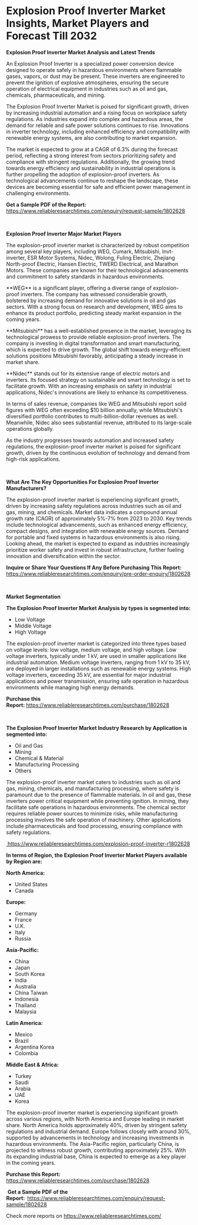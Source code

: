 <p><h1>Explosion Proof Inverter Market Insights, Market Players and Forecast Till 2032</h1></p><p><strong>Explosion Proof Inverter Market Analysis and Latest Trends</strong></p>
<p><p>An Explosion Proof Inverter is a specialized power conversion device designed to operate safely in hazardous environments where flammable gases, vapors, or dust may be present. These inverters are engineered to prevent the ignition of explosive atmospheres, ensuring the secure operation of electrical equipment in industries such as oil and gas, chemicals, pharmaceuticals, and mining.</p><p>The Explosion Proof Inverter Market is poised for significant growth, driven by increasing industrial automation and a rising focus on workplace safety regulations. As industries expand into complex and hazardous areas, the demand for reliable and safe power solutions continues to rise. Innovations in inverter technology, including enhanced efficiency and compatibility with renewable energy systems, are also contributing to market expansion.</p><p>The market is expected to grow at a CAGR of 6.3% during the forecast period, reflecting a strong interest from sectors prioritizing safety and compliance with stringent regulations. Additionally, the growing trend towards energy efficiency and sustainability in industrial operations is further propelling the adoption of explosion-proof inverters. As technological advancements continue to reshape the landscape, these devices are becoming essential for safe and efficient power management in challenging environments.</p></p>
<p><strong>Get a Sample PDF of the Report:&nbsp;</strong> <a href="https://www.reliableresearchtimes.com/enquiry/request-sample/1802628?utm_campaign=3056&utm_medium=2&utm_source=Github&utm_content=ia&utm_term=11042025&utm_id=explosion-proof-inverter">https://www.reliableresearchtimes.com/enquiry/request-sample/1802628</a></p>
<p>&nbsp;</p>
<p><strong>Explosion Proof Inverter Major Market Players</strong></p>
<p><p>The explosion-proof inverter market is characterized by robust competition among several key players, including WEG, Cumark, Mitsubishi, Invt-inverter, ESR Motor Systems, Nidec, Wolong, Fuling Electric, Zhejiang North-proof Electric, Hansen Electric, TWERD Electrical, and Marathon Motors. These companies are known for their technological advancements and commitment to safety standards in hazardous environments.</p><p>**WEG** is a significant player, offering a diverse range of explosion-proof inverters. The company has witnessed considerable growth, bolstered by increasing demand for innovative solutions in oil and gas sectors. With a strong focus on research and development, WEG aims to enhance its product portfolio, predicting steady market expansion in the coming years.</p><p>**Mitsubishi** has a well-established presence in the market, leveraging its technological prowess to provide reliable explosion-proof inverters. The company is investing in digital transformation and smart manufacturing, which is expected to drive growth. The global shift towards energy-efficient solutions positions Mitsubishi favorably, anticipating a steady increase in market share.</p><p>**Nidec** stands out for its extensive range of electric motors and inverters. Its focused strategy on sustainable and smart technology is set to facilitate growth. With an increasing emphasis on safety in industrial applications, Nidec's innovations are likely to enhance its competitiveness.</p><p>In terms of sales revenue, companies like WEG and Mitsubishi report solid figures with WEG often exceeding $10 billion annually, while Mitsubishi's diversified portfolio contributes to multi-billion-dollar revenues as well. Meanwhile, Nidec also sees substantial revenue, attributed to its large-scale operations globally.</p><p>As the industry progresses towards automation and increased safety regulations, the explosion-proof inverter market is poised for significant growth, driven by the continuous evolution of technology and demand from high-risk applications.</p></p>
<p>&nbsp;</p>
<p><strong>What Are The Key Opportunities For Explosion Proof Inverter Manufacturers?</strong></p>
<p><p>The explosion-proof inverter market is experiencing significant growth, driven by increasing safety regulations across industries such as oil and gas, mining, and chemicals. Market data indicates a compound annual growth rate (CAGR) of approximately 5%-7% from 2023 to 2030. Key trends include technological advancements, such as enhanced energy efficiency, compact designs, and integration with renewable energy sources. Demand for portable and fixed systems in hazardous environments is also rising. Looking ahead, the market is expected to expand as industries increasingly prioritize worker safety and invest in robust infrastructure, further fueling innovation and diversification within the sector.</p></p>
<p><strong>Inquire or Share Your Questions If Any Before Purchasing This Report:</strong> <a href="https://www.reliableresearchtimes.com/enquiry/pre-order-enquiry/1802628?utm_campaign=3056&utm_medium=2&utm_source=Github&utm_content=ia&utm_term=11042025&utm_id=explosion-proof-inverter">https://www.reliableresearchtimes.com/enquiry/pre-order-enquiry/1802628</a></p>
<p>&nbsp;</p>
<p><strong>Market Segmentation</strong></p>
<p><strong>The Explosion Proof Inverter Market Analysis by types is segmented into:</strong></p>
<p><ul><li>Low Voltage</li><li>Middle Voltage</li><li>High Voltage</li></ul></p>
<p><p>The explosion-proof inverter market is categorized into three types based on voltage levels: low voltage, medium voltage, and high voltage. Low voltage inverters, typically under 1 kV, are used in smaller applications like industrial automation. Medium voltage inverters, ranging from 1 kV to 35 kV, are deployed in larger installations such as renewable energy systems. High voltage inverters, exceeding 35 kV, are essential for major industrial applications and power transmission, ensuring safe operation in hazardous environments while managing high energy demands.</p></p>
<p><strong>Purchase this Report:&nbsp;</strong><a href="https://www.reliableresearchtimes.com/purchase/1802628?utm_campaign=3056&utm_medium=2&utm_source=Github&utm_content=ia&utm_term=11042025&utm_id=explosion-proof-inverter">https://www.reliableresearchtimes.com/purchase/1802628</a></p>
<p>&nbsp;</p>
<p><strong>The Explosion Proof Inverter Market Industry Research by Application is segmented into:</strong></p>
<p><ul><li>Oil and Gas</li><li>Mining</li><li>Chemical & Material</li><li>Manufacturing Processing</li><li>Others</li></ul></p>
<p><p>The explosion-proof inverter market caters to industries such as oil and gas, mining, chemicals, and manufacturing processing, where safety is paramount due to the presence of flammable materials. In oil and gas, these inverters power critical equipment while preventing ignition. In mining, they facilitate safe operations in hazardous environments. The chemical sector requires reliable power sources to minimize risks, while manufacturing processing involves the safe operation of machinery. Other applications include pharmaceuticals and food processing, ensuring compliance with safety regulations.</p></p>
<p><a href="https://www.reliableresearchtimes.com/explosion-proof-inverter-r1802628?utm_campaign=3056&utm_medium=2&utm_source=Github&utm_content=ia&utm_term=11042025&utm_id=explosion-proof-inverter">&nbsp;https://www.reliableresearchtimes.com/explosion-proof-inverter-r1802628</a></p>
<p><strong>In terms of Region, the Explosion Proof Inverter Market Players available by Region are:</strong></p>
<p>
    <p> <strong> North America: </strong>
        <ul>
            <li>United States</li>
            <li>Canada</li>
        </ul>
        </p> 
    <p> <strong> Europe: </strong>
        <ul>
            <li>Germany</li>
            <li>France</li>
            <li>U.K.</li>
            <li>Italy</li>
            <li>Russia</li>
        </ul>
        </p> 
    <p> <strong> Asia-Pacific: </strong>
        <ul>
            <li>China</li>
            <li>Japan</li>
            <li>South Korea</li>
            <li>India</li>
            <li>Australia</li>
            <li>China Taiwan</li>
            <li>Indonesia</li>
            <li>Thailand</li>
            <li>Malaysia</li>
        </ul>
        </p> 
    <p> <strong> Latin America: </strong>
        <ul>
            <li>Mexico</li>
            <li>Brazil</li>
            <li>Argentina Korea</li>
            <li>Colombia</li>
        </ul>
        </p> 
    <p> <strong> Middle East & Africa: </strong>
        <ul>
            <li>Turkey</li>
            <li>Saudi</li>
            <li>Arabia</li>
            <li>UAE</li>
            <li>Korea</li>
        </ul>
    </p>
    </p>
<p><p>The explosion-proof inverter market is experiencing significant growth across various regions, with North America and Europe leading in market share. North America holds approximately 40%, driven by stringent safety regulations and industrial demand. Europe follows closely with around 30%, supported by advancements in technology and increasing investments in hazardous environments. The Asia-Pacific region, particularly China, is projected to witness robust growth, contributing approximately 25%. With its expanding industrial base, China is expected to emerge as a key player in the coming years.</p></p>
<p><strong>Purchase this Report: </strong><a href="https://www.reliableresearchtimes.com/purchase/1802628?utm_campaign=3056&utm_medium=2&utm_source=Github&utm_content=ia&utm_term=11042025&utm_id=explosion-proof-inverter">https://www.reliableresearchtimes.com/purchase/1802628</a></p>
<p>&nbsp;<strong>Get a Sample PDF of the Report:&nbsp;&nbsp;</strong><a href="https://www.reliableresearchtimes.com/enquiry/request-sample/1802628?utm_campaign=3056&utm_medium=2&utm_source=Github&utm_content=ia&utm_term=11042025&utm_id=explosion-proof-inverter">https://www.reliableresearchtimes.com/enquiry/request-sample/1802628</a></p>
<p><strong></strong></p>
<p>Check more reports on <a href="https://www.reliableresearchtimes.com/?utm_campaign=3056&utm_medium=2&utm_source=Github&utm_content=ia&utm_term=11042025&utm_id=explosion-proof-inverter">https://www.reliableresearchtimes.com/</a></p>